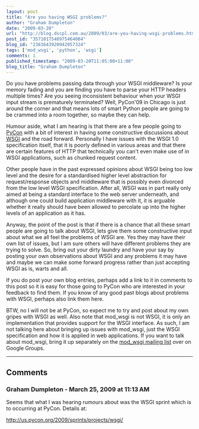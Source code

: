 ```yaml
---
layout: post
title: "Are you having WSGI problems?"
author: "Graham Dumpleton"
date: "2009-03-20"
url: "http://blog.dscpl.com.au/2009/03/are-you-having-wsgi-problems.html"
post_id: "3571017548975464084"
blog_id: "2363643920942057324"
tags: ['mod_wsgi', 'python', 'wsgi']
comments: 1
published_timestamp: "2009-03-20T11:05:00+11:00"
blog_title: "Graham Dumpleton"
---
```


Do you have problems passing data through your WSGI middleware? Is your memory fading and you are finding you have to parse your HTTP headers multiple times? Are you seeing inconsistent behaviour when your WSGI input stream is prematurely terminated? Well, PyCon'09 in Chicago is just around the corner and that means lots of smart Python people are going to be crammed into a room together, so maybe they can help.

  


Humour aside, what I am hearing is that there are a few people going to [PyCon](http://us.pycon.org/2009/about/) with a bit of interest in having some constructive discussions about [WSGI](http://www.python.org/dev/peps/pep-0333/) and the road forward. Personally I have issues with the WSGI 1.0 specification itself, that it is poorly defined in various areas and that there are certain features of HTTP that technically you can't even make use of in WSGI applications, such as chunked request content.

  


Other people have in the past expressed opinions about WSGI being too low level and the desire for a standardised higher level abstraction for request/response objects and middleware that is possibly even divorced from the low level WSGI specification. After all, WSGI was in part really only aimed at being a standard interface to the web server underneath, and although one could build application middleware with it, it is arguable whether it really should have been allowed to percolate up into the higher levels of an application as it has.

  


Anyway, the point of the post is that if there is a chance that all these smart people are going to talk about WSGI, lets give them some constructive input about what we all feel the problems of WSGI are. Yes they may have their own list of issues, but I am sure others will have different problems they are trying to solve. So, bring out your dirty laundry and have your say by posting your own observations about WSGI and any problems it may have and maybe we can make some forward progress rather than just accepting WSGI as is, warts and all.   


  


If you do post your own blog entries, perhaps add a link to it in comments to this post so it is easy for those going to PyCon who are interested in your feedback to find them. If you know of any good past blogs about problems with WSGI, perhaps also link them here.

  


BTW, no I will not be at PyCon, so expect me to try and post about my own gripes with WSGI as well. Also note that mod\_wsgi is not WSGI, it is only an implementation that provides support for the WSGI interface. As such, I am not talking here about bringing up issues with mod\_wsgi, just the WSGI specification and how it is applied in web applications. If you want to talk about mod\_wsgi, bring it up separately on the [mod\_wsgi mailing list](http://groups.google.com/group/modwsgi?hl=en) over on Google Groups.

---

## Comments

### Graham Dumpleton - March 25, 2009 at 11:13 AM

Seems that what I was hearing rumours about was the WSGI sprint which is to occurring at PyCon. Details at:  
  
http://us.pycon.org/2009/sprints/projects/wsgi/

